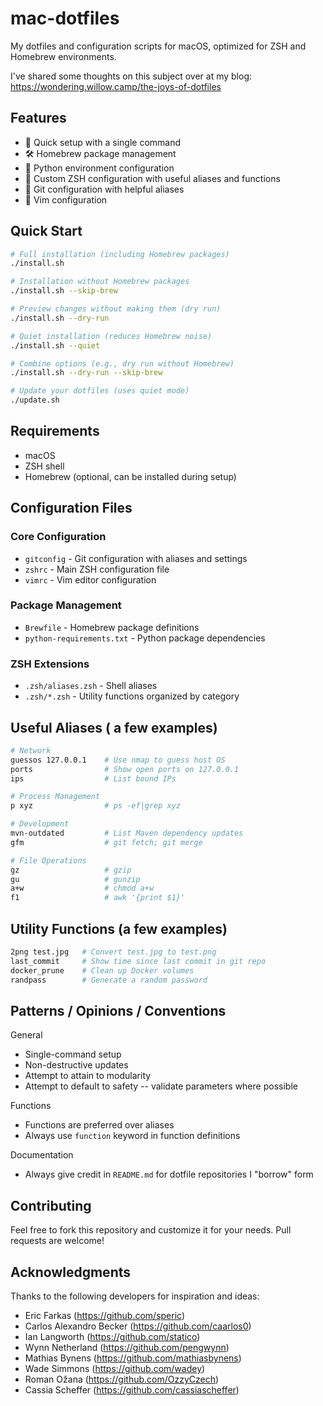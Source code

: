 # mac-dotfiles

My dotfiles and configuration scripts for macOS, optimized for ZSH and Homebrew environments.

I've shared some thoughts on this subject over at my blog: https://wondering.willow.camp/the-joys-of-dotfiles

## Features

- 🚀 Quick setup with a single command
- 🛠️ Homebrew package management
- 🐍 Python environment configuration
- 🎨 Custom ZSH configuration with useful aliases and functions
- 🔧 Git configuration with helpful aliases
- 📝 Vim configuration

## Quick Start

```bash
# Full installation (including Homebrew packages)
./install.sh

# Installation without Homebrew packages
./install.sh --skip-brew

# Preview changes without making them (dry run)
./install.sh --dry-run

# Quiet installation (reduces Homebrew noise)
./install.sh --quiet

# Combine options (e.g., dry run without Homebrew)
./install.sh --dry-run --skip-brew

# Update your dotfiles (uses quiet mode)
./update.sh
```

## Requirements

- macOS
- ZSH shell
- Homebrew (optional, can be installed during setup)

## Configuration Files

### Core Configuration
- `gitconfig` - Git configuration with aliases and settings
- `zshrc` - Main ZSH configuration file
- `vimrc` - Vim editor configuration

### Package Management
- `Brewfile` - Homebrew package definitions
- `python-requirements.txt` - Python package dependencies

### ZSH Extensions
- `.zsh/aliases.zsh` - Shell aliases
- `.zsh/*.zsh` - Utility functions organized by category

## Useful Aliases ( a few examples)

```bash
# Network
guessos 127.0.0.1    # Use nmap to guess host OS
ports                # Show open ports on 127.0.0.1
ips                  # List bound IPs

# Process Management
p xyz                # ps -ef|grep xyz

# Development
mvn-outdated         # List Maven dependency updates
gfm                  # git fetch; git merge

# File Operations
gz                   # gzip
gu                   # gunzip
a+w                  # chmod a+w
f1                   # awk '{print $1}'
```

## Utility Functions (a few examples)

```bash
2png test.jpg   # Convert test.jpg to test.png
last_commit     # Show time since last commit in git repo
docker_prune    # Clean up Docker volumes
randpass        # Generate a random password
```

## Patterns / Opinions / Conventions

General

- Single-command setup
- Non-destructive updates
- Attempt to attain to modularity
- Attempt to default to safety -- validate parameters where possible

Functions

- Functions are preferred over aliases
- Always use `function` keyword in function definitions

Documentation

- Always give credit in `README.md` for dotfile repositories I "borrow" form


## Contributing

Feel free to fork this repository and customize it for your needs. Pull requests are welcome!

## Acknowledgments

Thanks to the following developers for inspiration and ideas:

* Eric Farkas (https://github.com/speric)
* Carlos Alexandro Becker (https://github.com/caarlos0)
* Ian Langworth (https://github.com/statico)
* Wynn Netherland (https://github.com/pengwynn)
* Mathias Bynens (https://github.com/mathiasbynens)
* Wade Simmons (https://github.com/wadey)
* Roman Ožana (https://github.com/OzzyCzech)
* Cassia Scheffer (https://github.com/cassiascheffer)
